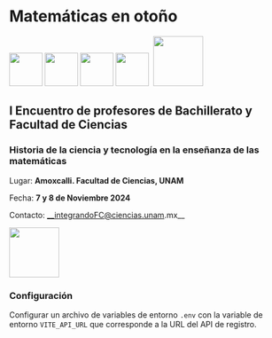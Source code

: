 # Matemáticas en otoño

<img src="./src/assets/images/unam.png" width="60" /> <img src="./src/assets/images/fac_ciencias.png" width="60" /> <img src="./src/assets/images/enp.png" width="60" /> <img src="./src/assets/images/cch.png" width="60" />&nbsp;&nbsp;<img src="./src/assets/images/bunam.png" width="90" />

## I Encuentro de profesores de Bachillerato y Facultad de Ciencias

### Historia de la ciencia y tecnología en la enseñanza de las matemáticas

Lugar: __Amoxcalli. Facultad de Ciencias, UNAM__

Fecha: __7 y 8 de Noviembre 2024__

Contacto: __integrandoFC@ciencias.unam.mx__

<img src="./src/assets/images/integrando.png" width="90" />

### Configuración

Configurar un archivo de variables de entorno `.env` con la variable de entorno `VITE_API_URL` que corresponde a la URL del API de registro.